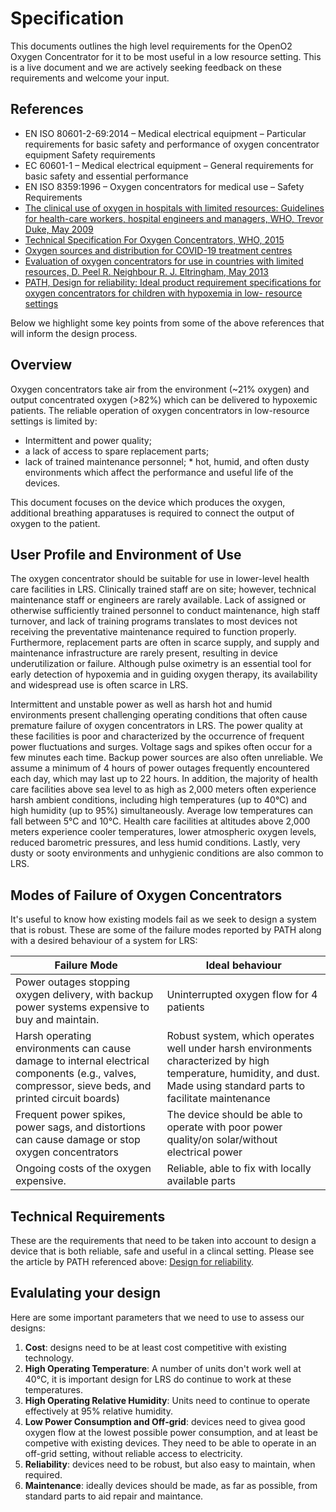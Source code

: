 # Specification
This documents outlines the high level requirements for the OpenO2 Oxygen Concentrator for it to be most useful in a low resource setting. This is a live document and we are actively seeking feedback on these requirements and welcome your input.


## References 
* EN ISO 80601-2-69:2014 – Medical electrical equipment – Particular requirements for basic safety and performance of oxygen concentrator equipment Safety requirements
* EC 60601-1 – Medical electrical equipment – General requirements for basic safety and essential performance 
* EN ISO 8359:1996 – Oxygen concentrators for medical use – Safety Requirements
* [The clinical use of oxygen in hospitals with limited resources: Guidelines for health-care workers, hospital engineers and managers, WHO, Trevor Duke, May 2009](https://instructure-uploads.s3.amazonaws.com/account_100000000083919/attachments/23344297/Ortiz-The%20Clinical%20Use%20of%20Oxygen%20in%20Hospitals%20with%20Limited%20Resources.pdf?response-content-disposition=attachment%3B%20filename%3D%22Ortiz-The%20Clinical%20Use%20of%20Oxygen%20in%20Hospitals%20with%20Limited%20Resources.pdf%22%3B%20filename%2A%3DUTF-8%27%27Ortiz%252DThe%2520Clinical%2520Use%2520of%2520Oxygen%2520in%2520Hospitals%2520with%2520Limited%2520Resources.pdf&X-Amz-Algorithm=AWS4-HMAC-SHA256&X-Amz-Credential=AKIAJDW777BLV26JM2MQ%2F20200421%2Fus-east-1%2Fs3%2Faws4_request&X-Amz-Date=20200421T092851Z&X-Amz-Expires=86400&X-Amz-SignedHeaders=host&X-Amz-Signature=b4eb14df9da9b6579e17bd8e9fec9bcbeaaea6061a63618c9cd0159f37f6fe69)
* [Technical Specification For Oxygen Concentrators, WHO, 2015](https://apps.who.int/iris/bitstream/handle/10665/199326/9789241509886_eng.pdf?sequence=1)
* [Oxygen sources and distribution for COVID-19 treatment centres](https://www.who.int/publications-detail/oxygen-sources-and-distribution-for-covid-19-treatment-centres?fbclid=IwAR1B0VxtdrTNUBtNgtRuHSQHZ_girqXmVe81hs2RBdSP_SqgYuMoWELKZaU)
* [Evaluation of oxygen concentrators for use in countries with limited resources, D. Peel  R. Neighbour  R. J. Eltringham, May 2013](https://doi.org/10.1111/anae.12260)
* [PATH, Design for reliability: Ideal product requirement specifications for oxygen concentrators for children with hypoxemia in low- resource settings](https://path.azureedge.net/media/documents/DT_oxygen_concentrators_ideal_design.pdf) 


Below we highlight some key points from some of the above references that will inform the design process.

## Overview
Oxygen concentrators take air from the environment (~21% oxygen) and output concentrated oxygen (>82%) which can be delivered to hypoxemic patients. The reliable operation of oxygen concentrators in low-resource settings is limited by:
* Intermittent and power quality;
* a lack of access to spare replacement parts;
* lack of trained maintenance personnel; * hot, humid, and often dusty environments which affect the performance and useful life of the devices.

This document focuses on the device which produces the oxygen, additional breathing apparatuses is required to connect the output of oxygen to the patient. 

## User Profile and Environment of Use
The oxygen concentrator should be suitable for use in lower-level health care facilities in LRS. Clinically trained staff are on site; however, technical maintenance staff or engineers are rarely available. Lack of assigned or otherwise sufficiently trained personnel to conduct maintenance, high staff turnover, and lack of training programs translates to most devices not receiving the preventative maintenance required to function properly. Furthermore, replacement parts are often in scarce supply, and supply and maintenance infrastructure are rarely present, resulting in device underutilization or failure. Although pulse oximetry is an essential tool for early detection of hypoxemia and in guiding oxygen therapy, its availability and widespread use is often scarce in LRS.

Intermittent and unstable power as well as harsh hot and humid environments present challenging operating conditions that often cause premature failure of oxygen concentrators in LRS. The power quality at these facilities is poor and characterized by the occurrence of frequent power fluctuations and surges. Voltage sags and spikes often occur for a few minutes each time. Backup power sources are also often unreliable. We assume a minimum of 4 hours of power outages frequently encountered each day, which may last up to 22 hours. In addition, the majority of health care facilities above sea level to as high as 2,000 meters often experience harsh ambient conditions, including high temperatures (up to 40°C) and high humidity (up to 95%) simultaneously. Average low temperatures can fall between 5°C and 10°C. Health care facilities at altitudes above 2,000 meters experience cooler temperatures, lower atmospheric oxygen levels, reduced barometric pressures, and less humid conditions. Lastly, very dusty or sooty environments and unhygienic conditions are also common to LRS.

## Modes of Failure of Oxygen Concentrators
It's useful to know how existing models fail as we seek to design a system that is robust. These are some of the failure modes reported by PATH along with a desired behaviour of a system for LRS:

| Failure Mode | Ideal behaviour |
| -------------|-----------------|
|Power outages stopping oxygen delivery, with backup power systems expensive to buy and maintain.| Uninterrupted oxygen flow for 4 patients |
|Harsh operating environments can cause damage to internal electrical components (e.g., valves, compressor, sieve beds, and printed circuit boards) | Robust system, which operates well under harsh environments characterized by high temperature, humidity, and dust. Made using standard parts to facilitate maintenance |
|Frequent power spikes, power sags, and distortions can cause damage or stop oxygen concentrators | The device should be able to operate with poor power quality/on solar/without electrical power |
|Ongoing costs of the oxygen expensive.| Reliable, able to fix with locally available parts |

## Technical Requirements
These are the requirements that need to be taken into account to design a device that is both reliable, safe and useful in a clincal setting. Please see the article by PATH referenced above: [Design for reliability](#references).

## Evalulating your design
Here are some important parameters that we need to use to assess our designs:
1. **Cost**: designs need to be at least cost competitive with existing technology.
2. **High Operating Temperature**: A number of units don't work well at 40°C, it is important design for LRS do continue to work at these temperatures.
3. **High Operating Relative Humidity**: Units need to continue to operate effectively at 95% relative humidity.
4. **Low Power Consumption and Off-grid**: devices need to givea good oxygen flow at the lowest possible power consumption, and at least be competive with existing devices. They need to be able to operate in an off-grid setting, without reliable access to electricity.
5. **Reliability**: devices need to be robust, but also easy to maintain, when required.
6. **Maintenance**: ideally devices should be made, as far as possible, from standard parts to aid repair and maintance.

